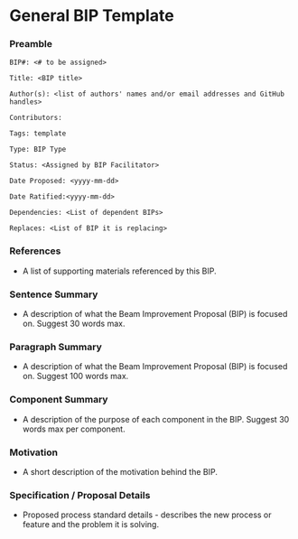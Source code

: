 # General BIP Template

### Preamble

`BIP#: <# to be assigned>`

`Title: <BIP title>`

`Author(s): <list of authors' names and/or email addresses and GitHub handles>`

`Contributors:`

`Tags: template`

`Type: BIP Type`

`Status: <Assigned by BIP Facilitator>`

`Date Proposed: <yyyy-mm-dd>`

`Date Ratified:<yyyy-mm-dd>`

`Dependencies: <List of dependent BIPs>`

`Replaces: <List of BIP it is replacing>`

### References

* A list of supporting materials referenced by this BIP.

### Sentence Summary

* A description of what the Beam Improvement Proposal (BIP) is focused on. Suggest 30 words max.

### Paragraph Summary

* A description of what the Beam Improvement Proposal (BIP) is focused on. Suggest 100 words max.

### Component Summary

* A description of the purpose of each component in the BIP. Suggest 30 words max per component.

### **Motivation**

* A short description of the motivation behind the BIP.

### Specification / Proposal Details

* Proposed process standard details - describes the new process or feature and the problem it is solving.
